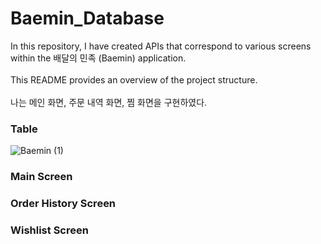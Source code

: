 # Baemin_Database
In this repository, I have created APIs that correspond to various screens within the 배달의 민족 (Baemin) application.
<br>
<br> This README provides an overview of the project structure.
<br>
<br> 나는 메인 화면, 주문 내역 화면, 찜 화면을 구현하였다.

### Table
![Baemin (1)](https://github.com/Kim-Yukyung/Baemin_Database/assets/154517645/d781abdf-2e95-4901-985c-f2d0ce667215)

### Main Screen


### Order History Screen

### Wishlist Screen
